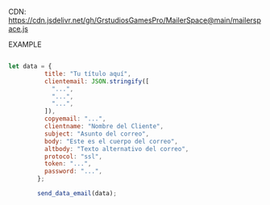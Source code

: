 CDN: https://cdn.jsdelivr.net/gh/GrstudiosGamesPro/MailerSpace@main/mailerspace.js

EXAMPLE

```js

let data = {
          title: "Tu título aquí",
          clientemail: JSON.stringify([
            "...",
            "...",
            "...",
          ]),
          copyemail: "...",
          clientname: "Nombre del Cliente",
          subject: "Asunto del correo",
          body: "Este es el cuerpo del correo",
          altbody: "Texto alternativo del correo",
          protocol: "ssl",
          token: "...",
          password: "...",
        };

        send_data_email(data);
